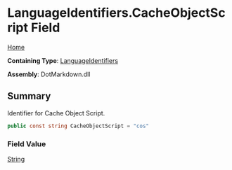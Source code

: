 # LanguageIdentifiers\.CacheObjectScript Field

[Home](../../../README.md)

**Containing Type**: [LanguageIdentifiers](../README.md)

**Assembly**: DotMarkdown\.dll

## Summary

Identifier for Cache Object Script\.

```csharp
public const string CacheObjectScript = "cos"
```

### Field Value

[String](https://docs.microsoft.com/en-us/dotnet/api/system.string)

